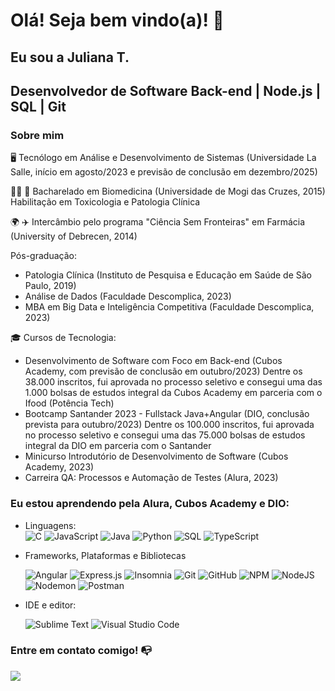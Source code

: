 # Olá! Seja bem vindo(a)! 👋

## Eu sou a Juliana T.
## Desenvolvedor de Software Back-end | Node.js | SQL | Git

### Sobre mim

🖥️ Tecnólogo em Análise e Desenvolvimento de Sistemas (Universidade La Salle, início em agosto/2023 e previsão de conclusão em dezembro/2025)

👩‍🔬 🔬 Bacharelado em Biomedicina (Universidade de Mogi das Cruzes, 2015)<br>
Habilitação em Toxicologia e Patologia Clínica

🌍 ✈️ Intercâmbio pelo programa "Ciência Sem Fronteiras" em Farmácia (University of Debrecen, 2014)

Pós-graduação:<br>
<ul>
<li>Patologia Clínica (Instituto de Pesquisa e Educação em Saúde de São Paulo, 2019)</li>
<li>Análise de Dados (Faculdade Descomplica, 2023)</li>
<li>MBA em Big Data e Inteligência Competitiva (Faculdade Descomplica, 2023)</li>
</ul>
</html>

🎓 Cursos de Tecnologia:
<ul>
<li>Desenvolvimento de Software com Foco em Back-end (Cubos Academy, com previsão de conclusão em outubro/2023)
Dentre os 38.000 inscritos, fui aprovada no processo seletivo e consegui uma das 1.000 bolsas de estudos integral da Cubos Academy em parceria com o Ifood (Potência Tech)</li>

<li>Bootcamp Santander 2023 - Fullstack Java+Angular (DIO, conclusão prevista para outubro/2023)
Dentre os 100.000 inscritos, fui aprovada no processo seletivo e consegui uma das 75.000 bolsas de estudos integral da DIO em parceria com o Santander</li>

<li>Minicurso Introdutório de Desenvolvimento de Software (Cubos Academy, 2023)</li>

<li>Carreira QA: Processos e Automação de Testes (Alura, 2023)</li>
</ul>

### Eu estou aprendendo pela Alura, Cubos Academy e DIO:
<ul>
<li> Linguagens: </li
                   
![C](https://img.shields.io/badge/c-%2300599C.svg?style=for-the-badge&logo=c&logoColor=white)
![JavaScript](https://img.shields.io/badge/javascript-%23323330.svg?style=for-the-badge&logo=javascript&logoColor=%23F7DF1E)
![Java](https://img.shields.io/badge/java-%23ED8B00.svg?style=for-the-badge&logo=openjdk&logoColor=white)
![Python](https://img.shields.io/badge/-python-6DA55F?style=for-the-badge&logo=python&logoColor=white)
![SQL](https://img.shields.io/badge/sql-ffd700.svg?style=for-the-badge&logo=sql&logoColor=white)
![TypeScript](https://img.shields.io/badge/typescript-%23007ACC.svg?style=for-the-badge&logo=typescript&logoColor=white)

<li>Frameworks, Plataformas e Bibliotecas</li>

![Angular](https://img.shields.io/badge/angular-A6120D.svg?style=for-the-badge&logo=angular&logoColor=white)
![Express.js](https://img.shields.io/badge/express.js-%23404d59.svg?style=for-the-badge&logo=express&logoColor=%2361DAFB)
![Insomnia](https://img.shields.io/badge/Insomnia-black?style=for-the-badge&logo=insomnia&logoColor=5849BE)
![Git](https://img.shields.io/badge/git-%23F05033.svg?style=for-the-badge&logo=git&logoColor=white)
![GitHub](https://img.shields.io/badge/github-%23121011.svg?style=for-the-badge&logo=github&logoColor=white)
![NPM](https://img.shields.io/badge/NPM-%23CB3837.svg?style=for-the-badge&logo=npm&logoColor=white)
![NodeJS](https://img.shields.io/badge/node.js-6DA55F?style=for-the-badge&logo=node.js&logoColor=white)
![Nodemon](https://img.shields.io/badge/NODEMON-%23323330.svg?style=for-the-badge&logo=nodemon&logoColor=%BBDEAD)
![Postman](https://img.shields.io/badge/Postman-FF6C37?style=for-the-badge&logo=postman&logoColor=white)

<li>IDE e editor:</li>

![Sublime Text](https://img.shields.io/badge/sublime_text-%23575757.svg?style=for-the-badge&logo=sublime-text&logoColor=important)
![Visual Studio Code](https://img.shields.io/badge/Visual%20Studio%20Code-0078d7.svg?style=for-the-badge&logo=visual-studio-code&logoColor=white)

</ul>

### Entre em contato comigo! 📭
<div>
<a href="https://www.linkedin.com/in/juliana-toguti" target="_blank"><img src="https://img.shields.io/badge/-LinkedIn-%230077B5?style=for-the-badge&logo=linkedin&logoColor=white" target="_blank"></a>   
</div>
